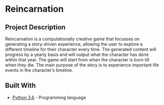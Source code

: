 # Reincarnation
## Project Description
Reincarnation is a computationally creative game that focusses on generating a story-driven experience, allowing the user to explore a different timeline for their character every time. The generated content will progress by a yearly basis and will output what the character has done within that year. The game will start from when the character is born till when they die. The main purpose of the story is to experience important life events in the character’s timeline. 

## Built With

* [Python 3.6](https://www.python.org/) - Programming language
